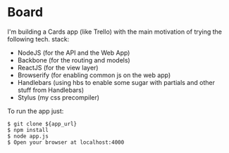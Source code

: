 Board
=====


I'm building a Cards app (like Trello) with the main motivation of trying the following tech. stack:

- NodeJS (for the API and the Web App)
- Backbone (for the routing and models)
- ReactJS (for the view layer)
- Browserify (for enabling common js on the web app)
- Handlebars (using hbs to enable some sugar with partials and other stuff from Handlebars)
- Stylus (my css precompiler)


To run the app just:
```
$ git clone ${app_url}
$ npm install
$ node app.js
$ Open your browser at localhost:4000
```
